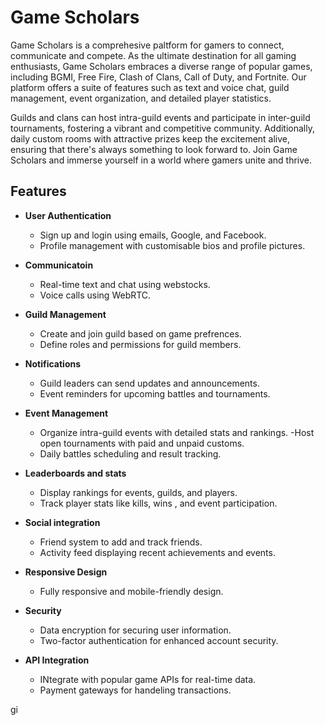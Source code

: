 # Game Scholars

Game Scholars is a comprehesive paltform for gamers to connect, communicate and compete. As the ultimate destination for all gaming enthusiasts, Game Scholars embraces a diverse range of popular games, including BGMI, Free Fire, Clash of Clans, Call of Duty, and Fortnite. Our platform offers a suite of features such as text and voice chat, guild management, event organization, and detailed player statistics.

Guilds and clans can host intra-guild events and participate in inter-guild tournaments, fostering a vibrant and competitive community. Additionally, daily custom rooms with attractive prizes keep the excitement alive, ensuring that there's always something to look forward to. Join Game Scholars and immerse yourself in a world where gamers unite and thrive.


## Features

- **User Authentication** 
    - Sign up and login using emails, Google, and Facebook.
    - Profile management with customisable bios and profile pictures.

- **Communicatoin**
    - Real-time text and chat using webstocks.
    - Voice calls using WebRTC.

- **Guild Management**
    - Create and join guild based on game prefrences.
    - Define roles and permissions for guild members.

- **Notifications**
    - Guild leaders can send updates and announcements.
    - Event reminders for upcoming battles and tournaments.

- **Event Management**
    - Organize intra-guild events with detailed stats and rankings.
    -Host open tournaments with paid and unpaid customs.
    - Daily battles scheduling and result tracking.

- **Leaderboards and stats**
    - Display rankings for events, guilds, and players.
    - Track player stats like kills, wins , and event participation.

- **Social integration**
    - Friend system to add and track friends.
    - Activity feed displaying recent achievements and events.

- **Responsive Design**
    - Fully responsive and mobile-friendly design.

- **Security**
    - Data encryption for securing user information.
    - Two-factor authentication for enhanced account security.

- **API Integration**
    - INtegrate with popular game APIs for real-time data.
    - Payment gateways for handeling transactions.

gi